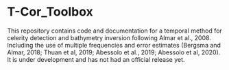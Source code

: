 # T-Cor_Toolbox
This repository contains code and documentation for a temporal method for celerity detection and bathymetry inversion following Almar et al., 2008. Including the use of multiple frequencies and error estimates (Bergsma and Almar, 2018; Thuan et al, 2019; Abessolo et al., 2019; Abessolo et al, 2020). It is under development and has not had an official release yet.

